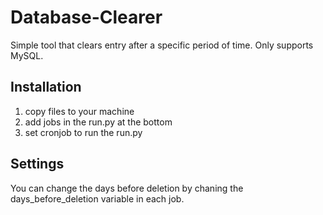 # Database-Clearer
Simple tool that clears entry after a specific period of time. Only supports MySQL.

## Installation
1. copy files to your machine
2. add jobs in the run.py at the bottom
3. set cronjob to run the run.py

## Settings
You can change the days before deletion by chaning the days_before_deletion variable in each job. 
